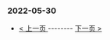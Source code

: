 ### 2022-05-30 
 

- [ < 上一页 ](https://github.com/able8/weibo-hot-record/blob/master/2022-05-29.md) -------- [ 下一页 > ](https://github.com/able8/weibo-hot-record/blob/master/2022-05-31.md)